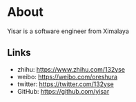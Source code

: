 # About

Yisar is a software engineer from Ximalaya

## Links
- zhihu: https://www.zhihu.com/132yse
- weibo: https://weibo.com/oreshura
- twitter: https://twitter.com/132yse
- GitHub: https://github.com/yisar
